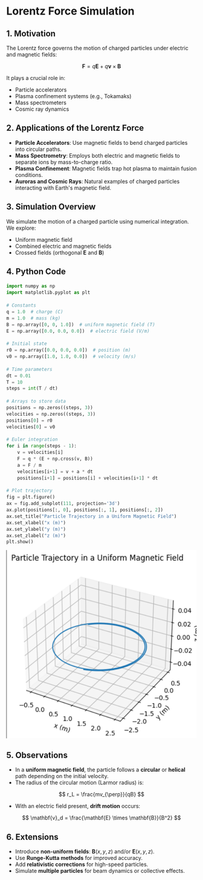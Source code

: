 # Lorentz Force Simulation

## 1. Motivation

The Lorentz force governs the motion of charged particles under electric and magnetic fields:

$$
\mathbf{F} = q\mathbf{E} + q\mathbf{v} \times \mathbf{B}
$$

It plays a crucial role in:
- Particle accelerators
- Plasma confinement systems (e.g., Tokamaks)
- Mass spectrometers
- Cosmic ray dynamics

## 2. Applications of the Lorentz Force

- **Particle Accelerators**: Use magnetic fields to bend charged particles into circular paths.
- **Mass Spectrometry**: Employs both electric and magnetic fields to separate ions by mass-to-charge ratio.
- **Plasma Confinement**: Magnetic fields trap hot plasma to maintain fusion conditions.
- **Auroras and Cosmic Rays**: Natural examples of charged particles interacting with Earth's magnetic field.

## 3. Simulation Overview

We simulate the motion of a charged particle using numerical integration. We explore:
- Uniform magnetic field
- Combined electric and magnetic fields
- Crossed fields (orthogonal $\mathbf{E}$ and $\mathbf{B}$)

## 4. Python Code

```python
import numpy as np
import matplotlib.pyplot as plt

# Constants
q = 1.0  # charge (C)
m = 1.0  # mass (kg)
B = np.array([0, 0, 1.0])  # uniform magnetic field (T)
E = np.array([0.0, 0.0, 0.0])  # electric field (V/m)

# Initial state
r0 = np.array([0.0, 0.0, 0.0])  # position (m)
v0 = np.array([1.0, 1.0, 0.0])  # velocity (m/s)

# Time parameters
dt = 0.01
T = 10
steps = int(T / dt)

# Arrays to store data
positions = np.zeros((steps, 3))
velocities = np.zeros((steps, 3))
positions[0] = r0
velocities[0] = v0

# Euler integration
for i in range(steps - 1):
    v = velocities[i]
    F = q * (E + np.cross(v, B))
    a = F / m
    velocities[i+1] = v + a * dt
    positions[i+1] = positions[i] + velocities[i+1] * dt

# Plot trajectory
fig = plt.figure()
ax = fig.add_subplot(111, projection='3d')
ax.plot(positions[:, 0], positions[:, 1], positions[:, 2])
ax.set_title("Particle Trajectory in a Uniform Magnetic Field")
ax.set_xlabel("x (m)")
ax.set_ylabel("y (m)")
ax.set_zlabel("z (m)")
plt.show()
```
![alt text](image.png)
## 5. Observations

- In a **uniform magnetic field**, the particle follows a **circular** or **helical** path depending on the initial velocity.
- The radius of the circular motion (Larmor radius) is:

$$
r_L = \frac{mv_{\perp}}{qB}
$$

- With an electric field present, **drift motion** occurs:

$$
\mathbf{v}_d = \frac{\mathbf{E} \times \mathbf{B}}{B^2}
$$

## 6. Extensions

- Introduce **non-uniform fields**: $\mathbf{B}(x, y, z)$ and/or $\mathbf{E}(x, y, z)$.
- Use **Runge-Kutta methods** for improved accuracy.
- Add **relativistic corrections** for high-speed particles.
- Simulate **multiple particles** for beam dynamics or collective effects.
